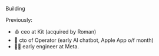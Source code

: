 Building

Previously:
- 🩸 ceo at Kit (acquired by Roman) 
- 🤖 cto of Operator (early AI chatbot, Apple App o/f month)
- 👨‍💻 early engineer at Meta.
